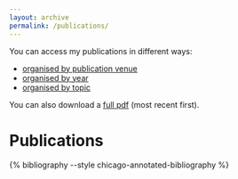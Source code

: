 ```yaml
---
layout: archive
permalink: /publications/
---
```


You can access my publications in different ways:

- [organised by publication venue](/publications/pubs-by-type)
- [organised by year](/publications/pubs-by-year)
- [organised by topic](/publications/pubs-by-tags)

You can also download a [full pdf](/assets/publications.pdf) (most recent first).

# Publications
<!-- {% bibliography %} -->
{% bibliography --style chicago-annotated-bibliography %}